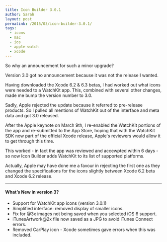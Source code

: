 ```yaml
---
title: Icon Builder 3.0.1
author: Sarah
layout: post
permalink: /2015/03/icon-builder-3.0.1/
tags:
  - icons
  - mac
  - ios
  - apple watch
  - xcode
---
```


So why an announcement for such a minor upgrade?

Version 3.0 got no announcement because it was not the release I wanted.

Having downloaded the Xcode 6.2 & 6.3 betas, I had worked out what icons were needed to a WatchKit app.
This, combined with several other changes, made me bump the version number to 3.0.

Sadly, Apple rejected the update because it referred to pre-release products. So I pulled all mentions of WatchKit out of the interface and meta data and got 3.0 released.

After the Apple keynote on March 9th, I re-enabled the WatchKit portions of the app and re-submitted to the App Store, hoping that with the WatchKit SDK now part of the official Xcode release, Apple's reviewers would allow it to get through this time.

This worked - in fact the app was reviewed and accewpted within 6 days - so now Icon Builder adds WatchKit to its list of supported platforms.

Actually, Apple may have done me a favour in rejecting the first one as they changed the specifications for the icons slightly between Xcode 6.2 beta and Xcode 6.2 release.

---

#### What’s New in version 3?

* Support for WatchKit app icons (version 3.0.1)
* Simplified interface: removed display of smaller icons.
* Fix for @3x images not being saved when you selected iOS 6 support.
* iTunesArtwork@2x file now saved as a JPG to avoid iTunes Connect errors.
* Removed CarPlay icon - Xcode sometimes gave errors when this was included.

